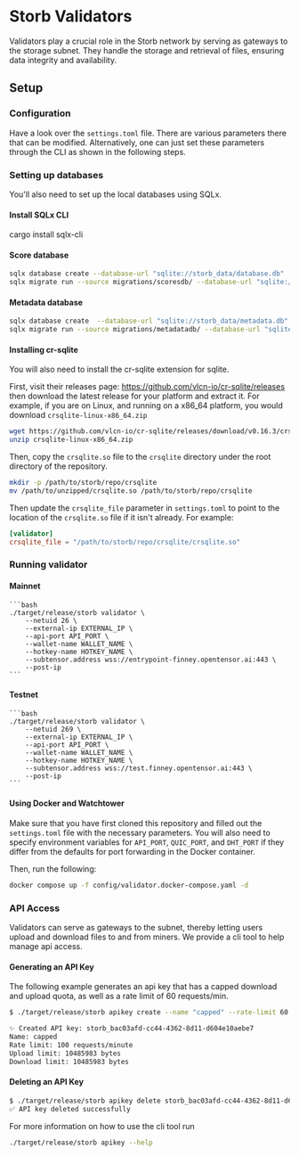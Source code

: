 # Storb Validators

Validators play a crucial role in the Storb network by serving as gateways to the storage subnet. They handle the storage and retrieval of files, ensuring data integrity and availability.

## Setup

### Configuration

Have a look over the `settings.toml` file. There are various parameters there that can be modified. Alternatively, one can just set these parameters through the CLI as shown in the following steps.

### Setting up databases

You'll also need to set up the local databases using SQLx.

#### Install SQLx CLI
cargo install sqlx-cli

#### Score database

```bash
sqlx database create --database-url "sqlite://storb_data/database.db"
sqlx migrate run --source migrations/scoresdb/ --database-url "sqlite://storb_data/database.db"
```
#### Metadata database

```bash
sqlx database create  --database-url "sqlite://storb_data/metadata.db"
sqlx migrate run --source migrations/metadatadb/ --database-url "sqlite://storb_data/metadata.db"
```

#### Installing cr-sqlite
You will also need to install the cr-sqlite extension for sqlite.

First, visit their releases page: https://github.com/vlcn-io/cr-sqlite/releases
then download the latest release for your platform and extract it. For example, if you are on Linux, and running on a x86_64 platform, you would download `crsqlite-linux-x86_64.zip`
```bash
wget https://github.com/vlcn-io/cr-sqlite/releases/download/v0.16.3/crsqlite-linux-x86_64.zip
unzip crsqlite-linux-x86_64.zip
```

Then, copy the `crsqlite.so` file to the `crsqlite` directory under the root directory of the repository.
```bash
mkdir -p /path/to/storb/repo/crsqlite
mv /path/to/unzipped/crsqlite.so /path/to/storb/repo/crsqlite
```

Then update the `crsqlite_file` parameter in `settings.toml` to point to the location of the `crsqlite.so` file if it isn't already. For example:
```toml
[validator]
crsqlite_file = "/path/to/storb/repo/crsqlite/crsqlite.so"
```

### Running validator

#### Mainnet

    ```bash
    ./target/release/storb validator \
        --netuid 26 \
        --external-ip EXTERNAL_IP \
        --api-port API_PORT \
        --wallet-name WALLET_NAME \
        --hotkey-name HOTKEY_NAME \
        --subtensor.address wss://entrypoint-finney.opentensor.ai:443 \
        --post-ip
    ```

#### Testnet

    ```bash
    ./target/release/storb validator \
        --netuid 269 \
        --external-ip EXTERNAL_IP \
        --api-port API_PORT \
        --wallet-name WALLET_NAME \
        --hotkey-name HOTKEY_NAME \
        --subtensor.address wss://test.finney.opentensor.ai:443 \
        --post-ip
    ```

#### Using Docker and Watchtower

Make sure that you have first cloned this repository and filled out the `settings.toml` file with the necessary parameters. You will also need to specify environment variables for `API_PORT`, `QUIC_PORT`, and `DHT_PORT` if they differ from the defaults for port forwarding in the Docker container.

Then, run the following:

```bash
docker compose up -f config/validator.docker-compose.yaml -d
```

### API Access

Validators can serve as gateways to the subnet, thereby letting users upload and download files to and from miners. We provide a cli tool to help manage api access.

#### Generating an API Key

The following example generates an api key that has a capped download and upload quota, as well as a rate limit of 60 requests/min.

```bash
$ ./target/release/storb apikey create --name "capped" --rate-limit 60 --upload-limit 10485983 --download-limit 10485983

✨ Created API key: storb_bac03afd-cc44-4362-8d11-d604e10aebe7
Name: capped
Rate limit: 100 requests/minute
Upload limit: 10485983 bytes
Download limit: 10485983 bytes
```

#### Deleting an API Key

```bash
$ ./target/release/storb apikey delete storb_bac03afd-cc44-4362-8d11-d604e10aebe7
✅ API key deleted successfully
```

For more information on how to use the cli tool run

```bash
./target/release/storb apikey --help
```
